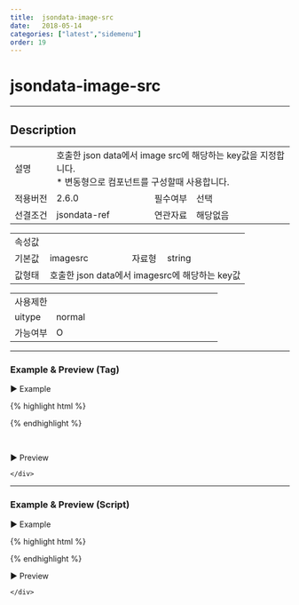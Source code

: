 ```yaml
---
title:  jsondata-image-src
date:   2018-05-14
categories: ["latest","sidemenu"]
order: 19
---
```


jsondata-image-src
===

---

## Description

<table style="width:100%">
    <colgroup>
        <col width="15%"/>
        <col width="35%"/>
        <col width="15%"/>
        <col width="35%"/>
    </colgroup>
    <tr>
        <td class="tdTitle">설명</td>
        <td colspan="3">
            호출한 json data에서 image src에 해당하는 key값을 지정합니다.<br>
            * 변동형으로 컴포넌트를 구성할때 사용합니다.
        </td>
    </tr>
    <tr>
        <td class="tdTitle">적용버전</td>
        <td>2.6.0</td>
        <td class="tdTitle">필수여부</td>
        <td>선택</td>
    </tr>
    <tr>
        <td class="tdTitle">선결조건</td>
        <td>jsondata-ref</td>
        <td class="tdTitle">연관자료</td>
        <td>해당없음</td>
    </tr>
</table>
<table style="width:100%">
    <colgroup>
        <col width="15%"/>
        <col width="35%"/>
        <col width="15%"/>
        <col width="35%"/>
    </colgroup>
    <tr>
        <td class="tdTitle tdBg" colspan="4">속성값</td>
    </tr>
    <tr>
        <td class="tdTitle">기본값</td>
        <td>imagesrc</td>
        <td class="tdTitle">자료형</td>
        <td>string</td>
    </tr>
    <tr>
        <td class="tdTitle">값형태</td>
        <td colspan="3">호출한 json data에서 imagesrc에 해당하는 key값</td>
    </tr>
</table>
<table style="width:100%">
    <colgroup>
        <col width="20%"/>
        <col width="20%"/>
        <col width="20%"/>
        <col width="20%"/>
        <col width="20%"/>
    </colgroup>
    <tr>
        <td class="tdTitle tdBg" colspan="5">사용제한</td>
    </tr>
    <tr>
        <td>uitype</td>
        <td class="tdCenter">normal</td>
        <td></td>
        <td></td>
        <td></td>
    </tr>
    <tr>
        <td>가능여부</td>
        <td class="tdBlue tdCenter">O</td>
        <td></td>
        <td></td>
        <td></td>
    </tr>
</table>

---
### Example & Preview (Tag)

<script>
    var sideJsonData = [
        {"id": "1", "pid":"0",       "order":"1",  "text":"1"},
        {"id": "2", "pid":"0",       "order":"2",  "text":"2", "imagesrcKey":"./../img/SBUxLogo.png"},
        {"id": "1_1", "pid":"1",     "order":"1",  "text":"1_1"},
        {"id": "1_1_1", "pid":"1_1", "order":"1",  "text":"1_1_1"},
        {"id": "1_1_2", "pid":"1_1", "order":"2",  "text":"1_1_2"},
        {"id": "2_1", "pid":"2",     "order":"1",  "text":"2_1"},
        {"id": "2_1_1", "pid":"2_1", "order":"1",  "text":"2_1_1"}
    ];
</script>

<sbux-tabs id="exTab1" name="exTab1" uitype="normal" title-target-id-array="exTab1_1" title-text-array="normal(변동형)" is-scrollable="false">
</sbux-tabs>
<div class="tab-content">
    <div id="exTab1_1">

▶ Example

{% highlight html %}
<script>
    var sideJsonData = [
        {"id": "1", "pid":"0",       "order":"1",  "text":"1"},
        {"id": "2", "pid":"0",       "order":"2",  "text":"2", "imagesrcKey":"./../img/SBUxLogo.png"},
        {"id": "1_1", "pid":"1",     "order":"1",  "text":"1_1"},
        {"id": "1_1_1", "pid":"1_1", "order":"1",  "text":"1_1_1"},
        {"id": "1_1_2", "pid":"1_1", "order":"2",  "text":"1_1_2"},
        {"id": "2_1", "pid":"2",     "order":"1",  "text":"2_1"},
        {"id": "2_1_1", "pid":"2_1", "order":"1",  "text":"2_1_1"}
    ];
</script>
<sbux-sidemenu id="sbIdx1_1" name="sbTagNm1_1" uitype="normal" jsondata-ref="sideJsonData" jsondata-image-src="imagesrcKey"></sbux-sidemenu>
{% endhighlight %}

<br>

▶ Preview 

<sbux-sidemenu id="sbIdx1_1" name="sbTagNm1_1" uitype="normal" jsondata-ref="sideJsonData" jsondata-image-src="imagesrcKey"></sbux-sidemenu>

    </div>
</div>

---
### Example & Preview (Script)

<sbux-tabs id="exTab2" name="exTab2" uitype="normal" title-target-id-array="exTab2_1" title-text-array="normal(변동형)" is-scrollable="false">
</sbux-tabs>
<div class="tab-content">
    <div id="exTab2_1">

▶ Example

{% highlight html %}
<div id="sbArea2_1"></div>
<script>
    var sideJsonData = [
        {"id": "1", "pid":"0",       "order":"1",  "text":"1"},
        {"id": "2", "pid":"0",       "order":"2",  "text":"2", "imagesrcKey":"./../img/SBUxLogo.png"},
        {"id": "1_1", "pid":"1",     "order":"1",  "text":"1_1"},
        {"id": "1_1_1", "pid":"1_1", "order":"1",  "text":"1_1_1"},
        {"id": "1_1_2", "pid":"1_1", "order":"2",  "text":"1_1_2"},
        {"id": "2_1", "pid":"2",     "order":"1",  "text":"2_1"},
        {"id": "2_1_1", "pid":"2_1", "order":"1",  "text":"2_1_1"}
   ];
    $(document).ready(function(){
        $('#sbArea2_1').sbSidemenu({
            name : 'sbScriptNm2_1',
            uitype : 'normal',
            jsondataRef : 'sideJsonData',
            jsondataImageSrc : 'imagesrcKey'
        });
    }); 
</script>
{% endhighlight %}

<br>

▶ Preview 

<div id="sbArea2_1"></div>
<script>
    $(document).ready(function(){
        $('#sbArea2_1').sbSidemenu({
            name : 'sbScriptNm2_1',
            uitype : 'normal',
            jsondataRef : 'sideJsonData',
            jsondataImageSrc : 'imagesrcKey'
        });
    }); 
</script>

    </div>
</div>